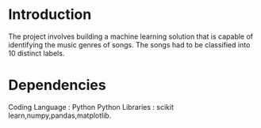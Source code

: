 # Introduction
The project involves building a machine learning solution that is capable of identifying the music genres of songs. The songs had to be classified into 10 distinct labels. 
 
 # Dependencies 
 Coding Language : Python
 Python Libraries : scikit learn,numpy,pandas,matplotlib.
